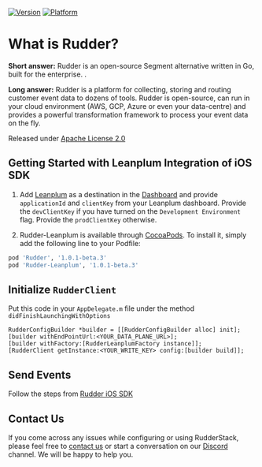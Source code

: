 [![Version](https://img.shields.io/cocoapods/v/Rudder-Leanplum.svg?style=flat)](https://cocoapods.org/pods/Rudder-Leanplum)
[![Platform](https://img.shields.io/cocoapods/p/Rudder-Leanplum.svg?style=flat)](https://cocoapods.org/pods/Rudder-Leanplum)

# What is Rudder?

**Short answer:** 
Rudder is an open-source Segment alternative written in Go, built for the enterprise. .

**Long answer:** 
Rudder is a platform for collecting, storing and routing customer event data to dozens of tools. Rudder is open-source, can run in your cloud environment (AWS, GCP, Azure or even your data-centre) and provides a powerful transformation framework to process your event data on the fly.

Released under [Apache License 2.0](https://www.apache.org/licenses/LICENSE-2.0)

## Getting Started with Leanplum Integration of iOS SDK
1. Add [Leanplum](https://www.leanplum.com) as a destination in the [Dashboard](https://app.rudderlabs.com/) and provide ```applicationId``` and `clientKey` from your Leanplum dashboard. Provide the `devClientKey` if you have turned on the `Development Environment` flag. Provide the `prodClientKey` otherwise.

2. Rudder-Leanplum is available through [CocoaPods](https://cocoapods.org). To install it, simply add the following line to your Podfile:

```ruby
pod 'Rudder', '1.0.1-beta.3'
pod 'Rudder-Leanplum', '1.0.1-beta.3'
```

## Initialize ```RudderClient```
Put this code in your ```AppDelegate.m``` file under the method ```didFinishLaunchingWithOptions```
```
RudderConfigBuilder *builder = [[RudderConfigBuilder alloc] init];
[builder withEndPointUrl:<YOUR_DATA_PLANE_URL>];
[builder withFactory:[RudderLeanplumFactory instance]];
[RudderClient getInstance:<YOUR_WRITE_KEY> config:[builder build]];
```

## Send Events
Follow the steps from [Rudder iOS SDK](https://github.com/rudderlabs/rudder-sdk-ios)

## Contact Us
If you come across any issues while configuring or using RudderStack, please feel free to [contact us](https://rudderstack.com/contact/) or start a conversation on our [Discord](https://discordapp.com/invite/xNEdEGw) channel. We will be happy to help you.
